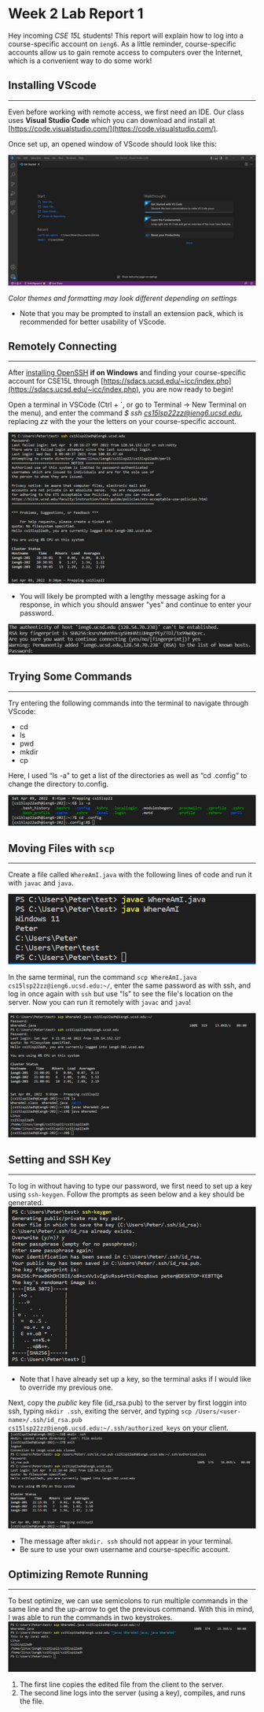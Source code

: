 # Week 2 Lab Report 1
Hey incoming *CSE 15L* students! This report will explain how to log into a course-specific account on `ieng6`. As a little reminder, course-specific accounts allow us to gain remote access to computers over the Internet, which is a convenient way to do some work!


## Installing VScode
---
Even before working with remote access, we first need an IDE. Our class uses **Visual Studio Code** which you can download and install at [https://code.visualstudio.com/](https://code.visualstudio.com/). 

Once set up, an opened window of VScode should look like this:

![VScode](l1_1.png)

*Color themes and formatting may look different depending on settings*

* Note that you may be prompted to install an extension pack, which is recommended for better usability of VScode.


## Remotely Connecting
---
After [installing OpenSSH](https://docs.microsoft.com/en-us/windows-server/administration/openssh/openssh_install_firstuse) **if on Windows** and finding your course-specific account for CSE15L through [https://sdacs.ucsd.edu/~icc/index.php](https://sdacs.ucsd.edu/~icc/index.php), you are now ready to begin!

Open a terminal in VSCode (Ctrl + `, or go to Terminal → New Terminal on the menu), and enter the command *$ ssh cs15lsp22zz@ieng6.ucsd.edu*, replacing *zz* with the your the letters on your course-specific account.

![Connecting](l1_2.png)

* You will likely be prompted with a lengthy message asking for a response, in which you should answer "yes" and continue to enter your password.

![Prompt](l1_2(2).png)


## Trying Some Commands
---
Try entering the following commands into the terminal to navigate through VScode:

* cd
* ls
* pwd
* mkdir
* cp

Here, I used “ls -a" to get a list of the directories as well as “cd .config” to change the directory to.config.

![Commands](l1_3.png)

## Moving Files with `scp`
---
Create a file called `WhereAmI.java` with the following lines of code and run it with `javac` and `java`.

![Client](l1_4.png)

In the same terminal, run the command
`scp WhereAmI.java cs15lsp22zz@ieng6.ucsd.edu:~/`, enter the same password as with ssh, and log in once again with `ssh` but use "ls" to see the file's location on the server. Now you can run it remotely with `javac` and `java`!

![Server](l1_4(2).png)

## Setting and SSH Key
---
To log in without having to type our password, we first need to set up a key using `ssh-keygen`. Follow the prompts as seen below and a key should be generated.
![Private](l1_5.png)
* Note that I have already set up a key, so the terminal asks if I would like to override my previous one.

Next, copy the *public* key file (id_rsa.pub) to the server by first loggin into ssh, typing `mkdir .ssh`, exiting the server, and typing `scp /Users/<user-name>/.ssh/id_rsa.pub cs15lsp22zz@ieng6.ucsd.edu:~/.ssh/authorized_keys` on your client.
![Public](l1_5(2).png)
* The message after `mkdir. ssh` should not appear in your terminal.
* Be sure to use your own username and course-specific account.

## Optimizing Remote Running
---
To best optimize, we can use semicolons to run multiple commands in the same line and the up-arrow to get the previous command. With this in mind, I was able to run the commands in two keystrokes.
![Optimizing](l1_6.png)
1. The first line copies the edited file from the client to the server.
2. The second line logs into the server (using a key), compiles, and runs the file.

